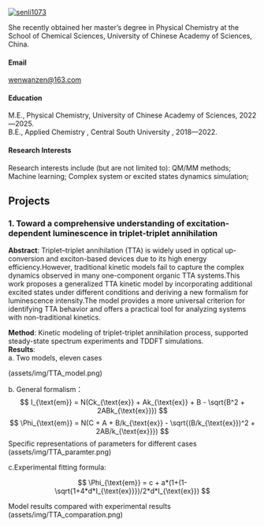 

[![senli1073](https://img.shields.io/badge/senli1073-github-blue?logo=github)](https://github.com/senli1073)



She recently obtained her master’s degree in Physical Chemistry at the School of Chemical Sciences, University of Chinese Academy of Sciences, China.

#### Email
wenwanzen@163.com

#### Education
M.E., Physical Chemistry, University of Chinese Academy of Sciences, 2022—2025.\
B.E., Applied Chemistry , Central South University , 2018—2022.

#### Research Interests
Research interests include (but are not limited to): QM/MM methods; Machine learning; Complex 
system or excited states dynamics simulation; 

## Projects

### 1. Toward a comprehensive understanding of excitation-dependent luminescence in triplet-triplet annihilation
**Abstract**: Triplet–triplet annihilation (TTA) is widely used in optical up-conversion and exciton-based devices due to its high energy efficiency.However, traditional kinetic models fail to capture the complex dynamics observed in many one-component organic TTA systems.This work proposes a generalized TTA kinetic model by incorporating additional excited states under different conditions and deriving a new formalism for luminescence intensity.The model provides a more universal criterion for identifying TTA behavior and offers a practical tool for analyzing systems with non-traditional kinetics.

**Method**: Kinetic modeling of triplet-triplet annihilation process, supported steady-state spectrum experiments and TDDFT simulations.  
**Results**: \
a. Two models, eleven cases

(assets/img/TTA_model.png)  

b. General formalism： 
$$
I_{\text{em}} = N(Ck_{\text{ex}} + Ak_{\text{ex}} + B - \sqrt{B^2 + 2ABk_{\text{ex}}})
$$
$$
\Phi_{\text{em}} = N(C + A + B/k_{\text{ex}} - \sqrt{(B/k_{\text{ex}})^2 + 2AB/k_{\text{ex}}})
$$
Specific representations of parameters for different cases
(assets/img/TTA_paramter.png)

c.Experimental fitting formula:

$$
\Phi_{\text{em}} = c + a*(1+(1-\sqrt{1+4*d*I_{\text{ex}}})/2*d*I_{\text{ex}})
$$

Model results compared with experimental results 
(assets/img/TTA_comparation.png)
